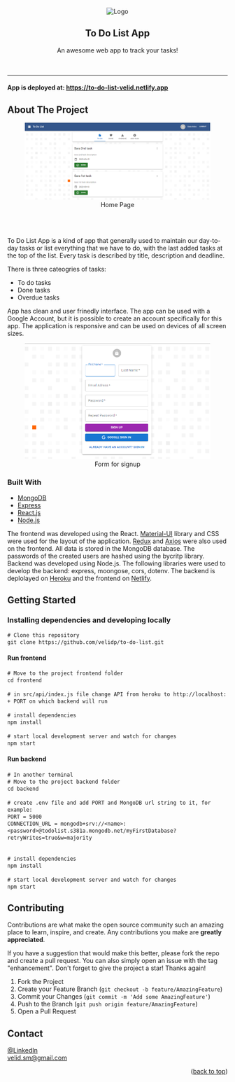 <div id="top"></div>

<br />
<div align="center">
  <a>
    <img src="https://raw.githubusercontent.com/velidp/to-do-list/master/frontend/public/icon.ico?token=GHSAT0AAAAAABQ3TQD6MDS5CLUG4XKIU726YPW7UNA" alt="Logo" width="80" height="80">
  <a/>

  <h2 align="center">To Do List App</h2>

  <p>
    An awesome web app to track your tasks!
    <br />
    <a></a>
    <br />
    <br />
   
  </p>
</div>

<hr/>


#### App is deployed at:  https://to-do-list-velid.netlify.app




## About The Project

<figure align="center">
  <img width="800" alt="homePage" src="https://raw.githubusercontent.com/velidp/to-do-list/master/images/HomePage.png?token=GHSAT0AAAAAABQ3TQD7J6W3DEED6KWT5HUKYPW7I7A">
  <figcaption>Home Page</figcaption>
</figure>

<br/>
<br/>
<br/>
To Do List App is a kind of app that generally used to maintain our day-to-day tasks or list everything that we have to do, with the last added tasks at the top of the list. Every task is described by title, description and deadline. 

There is three cateogries of tasks:
* To do tasks
* Done tasks
* Overdue tasks

App has clean and user frinedly interface. The app can be used with a Google Account, but it is possible to create an account specifically for this app.
The application is responsive and can be used on devices of all screen sizes.

<figure align="center">
  <img width="500" alt="form" src="https://raw.githubusercontent.com/velidp/to-do-list/master/images/Form.png?token=GHSAT0AAAAAABQ3TQD7GSJGIEW55RW6YZ2AYPW7HFQ">
  <figcaption>Form for signup</figcaption>
</figure>

### Built With

* [MongoDB](https://www.mongodb.com/)
* [Express](https://expressjs.com/)
* [React.js](https://reactjs.org/)
* [Node.js](https://nodejs.org/en/)

The frontend was developed using the React.  <a href="https://mui.com/">Material-UI</a> library and CSS were used for the layout of the application.
<a href="https://redux.js.org/">Redux</a> and <a href="https://www.npmjs.com/package/axios">Axios</a> were also used on the frontend.
All data is stored in the MongoDB database. The passwords of the created users are hashed using the bycritp library. 
Backend was developed using Node.js. 
The following libraries were used to develop the backend: express, moongose, cors, dotenv. 
The backend is deplolayed on <a href="https://www.heroku.com/">Heroku</a> and the frontend on <a href="https://www.netlify.com/">Netlify</a>. 



## Getting Started

### Installing dependencies and developing locally

```
# Clone this repository
git clone https://github.com/velidp/to-do-list.git
```

#### Run frontend
```
# Move to the project frontend folder
cd frontend

# in src/api/index.js file change API from heroku to http://localhost: + PORT on which backend will run

# install dependencies
npm install

# start local development server and watch for changes
npm start
```

#### Run backend
```
# In another terminal
# Move to the project backend folder
cd backend

# create .env file and add PORT and MongoDB url string to it, for example:
PORT = 5000
CONNECTION_URL = mongodb+srv://<name>:<password>@todolist.s381a.mongodb.net/myFirstDatabase?retryWrites=true&w=majority


# install dependencies
npm install

# start local development server and watch for changes
npm start

```


<!-- CONTRIBUTING -->
## Contributing

Contributions are what make the open source community such an amazing place to learn, inspire, and create. Any contributions you make are **greatly appreciated**.

If you have a suggestion that would make this better, please fork the repo and create a pull request. You can also simply open an issue with the tag "enhancement".
Don't forget to give the project a star! Thanks again!

1. Fork the Project
2. Create your Feature Branch (`git checkout -b feature/AmazingFeature`)
3. Commit your Changes (`git commit -m 'Add some AmazingFeature'`)
4. Push to the Branch (`git push origin feature/AmazingFeature`)
5. Open a Pull Request



<!-- CONTACT -->
## Contact

[@LinkedIn](https://www.linkedin.com/in/velid-posko/) 
<br/>
velid.sm@gmail.com

<p align="right">(<a href="#top">back to top</a>)</p>


